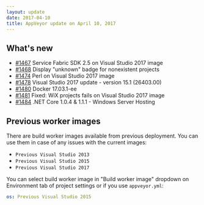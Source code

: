 ```yaml
---
layout: update
date: 2017-04-10
title: AppVeyor update on April 10, 2017
---
```


## What's new

* [#1467](https://github.com/appveyor/ci/issues/1467) Service Fabric SDK 2.5 on Visual Studio 2017 image
* [#1468](https://github.com/appveyor/ci/issues/1468) Display "unknown" badge for nonexistent projects
* [#1474](https://github.com/appveyor/ci/issues/1474) Perl on Visual Studio 2017 image
* [#1478](https://github.com/appveyor/ci/issues/1478) Visual Studio 2017 update - version 15.1 (26403.00)
* [#1480](https://github.com/appveyor/ci/issues/1480) Docker 17.03.1-ee
* [#1481](https://github.com/appveyor/ci/issues/1481) Fixed: WiX projects fails on Visual Studio 2017 image
* [#1484](https://github.com/appveyor/ci/issues/1484) .NET Core 1.0.4 & 1.1.1 - Windows Server Hosting

## Previous worker images

There are build worker images available from previous deployment. You can use them in case of any issues with the current images:

* `Previous Visual Studio 2013`
* `Previous Visual Studio 2015`
* `Previous Visual Studio 2017`

You can select build worker image in "Build worker image" dropdown on Environment tab of project settings or if you use `appveyor.yml`:

```yaml
os: Previous Visual Studio 2015
```
